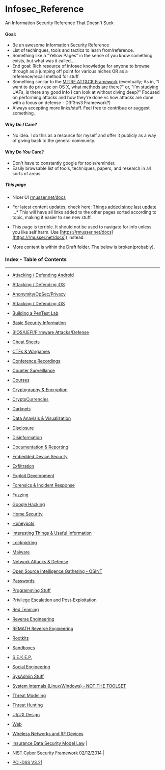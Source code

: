 # Infosec_Reference

An Information Security Reference That Doesn't Suck


#### Goal:
* Be an awesome Information Security Reference
* List of techinques, tools and tactics to learn from/reference.
* Something like a "Yellow Pages" in the sense of you know something exists, but what was it called....
* End goal: Rich resource of infosec knowledge for anyone to browse through as a jumping off point for various niches OR as a reference/recall method for stuff.
* Something similar to the [MITRE ATT&CK Framework](https://attack.mitre.org/wiki/Main_Page) (eventually; As in, "I want to do priv esc on OS X, what methods are there?" or, "I'm studying UAFs, is there any good info I can look at without diving deep?" Focused on performing attacks and how they're done vs how attacks are done with a focus on defense - D3f3ns3 Framework?)
* Always accepting more links/stuff. Feel free to contribue or suggest something.

#### Why Do *I* Care?
* No idea. I do this as a resource for myself and offer it publicly as a way of giving back to the general community.

#### Why Do *You* Care?
* Don't have to constantly google for tools/reminder. 
* Easily browsable list of tools, techniques, papers, and research in all sorts of areas.


##### This page
* Nicer UI [rmusser.net/docs](https://rmusser.net/docs)
* For latest content updates, check here: [Things added since last update](https://github.com/rmusser01/Infosec_Reference/blob/master/Draft/things-added.md)
...* This will have all links added to the other pages sorted according to topic, making it easier to see new stuff.


* This page is terrible. It should not be used to navigate for info unless you like self harm. Use [https://rmusser.net/docs](https://rmusser.net/docs]) instead.

* More content is within the Draft folder. The below is broken(probably).


### Index - Table of Contents
------------------------------

* [Attacking / Defending Android]()

* [Attacking / Defending iOS]()

* [Anonymity/OpSec/Privacy]()

* [Attacking / Defending iOS]()

* [Building a PenTest Lab]()

* [Basic Security Information]()

* [BIOS/UEFI/Firmware Attacks/Defense]()

* [Cheat Sheets]()

* [CTFs & Wargames]()

* [Conference Recordings]()

* [Counter Surveillance]()

* [Courses]()

* [Cryptography & Encryption]()

* [CryptoCurrencies]()

* [Darknets]()

* [Data Anaylsis & Visualization]()

* [Disclosure]()

* [Disinformation]()

* [Documentation & Reporting]()

* [Embedded Device Security]()

* [Exfiltration]()

* [Exploit Development]()

* [Forensics & Incident Response]()

* [Fuzzing]()

* [Google Hacking]()

* [Home Security]()

* [Honeypots]()

* [Interesting Things & Useful Information]()

* [Lockpicking]()

* [Malware]()

* [Network Attacks & Defense]()

* [Open Source Intelligence Gathering - OSINT]()

* [Passwords]()

* [Programming Stuff]()
* [Privilege Escalation and Post-Exploitation]()

* [Red Teaming]()

* [Reverse Engineering]()

* [REMATH Reverse Engineering]()

* [Rootkits]()

* [Sandboxes]()

* [S.E.K.E.P.]()

* [Social Engineering]()

* [SysAdmin Stuff]()

* [System Internals (Linux/Windows) - NOT THE TOOLSET]()

* [Threat Modeling]()

* [Threat Hunting]()

* [UI/UX Design]()

* [Web]()

* [Wireless Networks and RF Devices]()

* [Insurance Data Security Model Law](http://www.naic.org/documents/committees_ex_cybersecurity_tf_exposure_mod_draft_clean.pdf) | 
* [NIST Cyber Security Framework 02/12/2014](https://www.nist.gov/sites/default/files/documents/cyberframework/cybersecurity-framework-021214.pdf) | 
* [PCI-DSS V3.2](https://pcicompliance.stanford.edu/sites/default/files/pci_dss_v3-2.pdf)| 
















